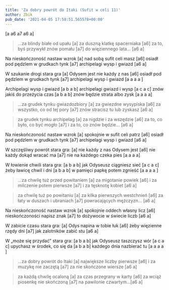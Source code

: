 ```yaml
---
title: 'Za dobry powrót do Itaki (Sufit w celi 11)'
author: Zbik
pub_date: '2021-04-05 17:58:51.565578+00:00'
---
```


[a a6 a7 a6 a]
 
>…za blindy białe od upału [a]
>za duszną klatkę spacerniaka [a6]
>za to, byś przywykł znów pomału [a7]
>do więziennego lata… [a6 a]

Na nieskończoność nastaw wzrok [a]
nad sobą sufit celi masz [a6]
osiadł pod pędzlem w grudkach tynk [a7]
archipelagi wysp i gwiazd [a6 a]

W szukanie drogi stara gra [a]
Odysem jest nie każdy z nas [a6] 
osiadł pod pędzlem w grudkach tynk [a7]
archipelagi wysp i gwiazd [a a a a ]

Archipelagi wysp i gwiazd [a b a b]
archipelagi gwiazd i wysp [a c a c]
znów jakiś do przeżycia czas [a b a b]
znów będzie strata albo zysk [a a a a]

>…za grudek tynku gwiazdozbiory [a]
>za gwiezdne wysypiska [a6]
>za wszystko, co od tej pory [a7]
>znów stracisz tu lub zyskasz [a6 a]


>za grudek tynku archipelag [a]
>za nigdzie i za wszędzie [a6]
>za to, co było, co być mogło [a7]
>i za to, co znów będzie… [a6 a]


Na nieskończoność nastaw wzrok [a]
spokojnie w sufit celi patrz [a6]
osiadł pod pędzlem w grudkach tynk [a7]
archipelagi wysp i gwiazd [a6 a]


W szczęśliwy powrót stara gra: [a]
nie każdy z nas Odysem jest [a6]
nie każdy dokąd wracać ma [a7]
nie na każdego czeka pies [a a a a]

W łowienie chwili stara gra: [a b a b]
jak Odyseusz ciągniesz sieć [a c a c]
żeby ławicę chwil i dni [a b a b] 
w pamięci papkę potem zgnieść [a a a a ]

>...za chwilę tuż przed powitaniem [a]
>za migotanie powiek [a6]
>i za milczenie potem pierwsze [a7]
>i za tęsknotę kobiet [a6 a]

>za chwilę tuż po powitaniu [a]
>za kilka pierwszych westchnień [a6]
>za łaty w duszach i ubraniach [a7]
>powracających mężczyzn... [a6 a]

Na nieskończoność nastaw wzrok [a]
spokojnie oddech własny licz [a6]
nieskończoności napisz znak [a7]
to dożywocie w świecie liczb [a6 a]

W zabicie czasu stara gra: [a]
Odys napina w tobie łuk [a6]
żeby więzienne rzędy dni [a7]
jak zalotników zabić stu  [a6 a]

W „może się przydać” stara gra: [a b a b]
jak Odyseusz taszczysz wór [a c a c]
upychasz w środek, co się da [a b a b]
każdego dnia nazbierać tu [a a a a ]

>…za dobry powrót do Itaki [a]
>największe liczby pierwsze [a6]
>i za muzykę nie zaczętą [a7]
>za nie skończone wiersze [a6 a]

>za każdą chwilę ocaloną [a]
>za czas przegrany w karty [a6]
>za wciąż piosenkę nie skończoną [a7]
>na pawilonie czwartym…[a6 a]